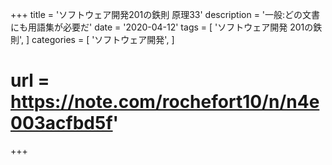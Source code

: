 +++
title = 'ソフトウェア開発201の鉄則 原理33'
description = '一般:どの文書にも用語集が必要だ'
date = '2020-04-12'
tags = [
    'ソフトウェア開発 201の鉄則',
]
categories = [
    'ソフトウェア開発',
]
# url = https://note.com/rochefort10/n/n4e003acfbd5f'
+++
